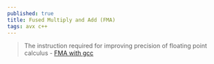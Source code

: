 ```yaml
---
published: true
title: Fused Multiply and Add (FMA)
tags: avx c++
---
```

> The instruction required for improving precision of floating point calculus - [FMA with gcc](https://stackoverflow.com/questions/35439254/what-do-i-need-to-do-so-gcc-4-9-recognizes-the-opportunity-to-use-avx-fma)
